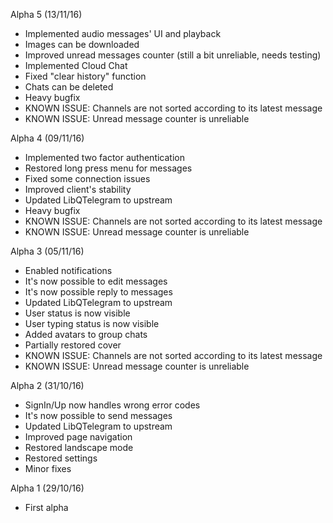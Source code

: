 Alpha 5 (13/11/16)
- Implemented audio messages' UI and playback
- Images can be downloaded
- Improved unread messages counter (still a bit unreliable, needs testing)
- Implemented Cloud Chat
- Fixed "clear history" function
- Chats can be deleted
- Heavy bugfix
- KNOWN ISSUE: Channels are not sorted according to its latest message
- KNOWN ISSUE: Unread message counter is unreliable

Alpha 4 (09/11/16)
- Implemented two factor authentication
- Restored long press menu for messages
- Fixed some connection issues
- Improved client's stability
- Updated LibQTelegram to upstream
- Heavy bugfix
- KNOWN ISSUE: Channels are not sorted according to its latest message
- KNOWN ISSUE: Unread message counter is unreliable

Alpha 3 (05/11/16)
- Enabled notifications
- It's now possible to edit messages
- It's now possible reply to messages
- Updated LibQTelegram to upstream
- User status is now visible
- User typing status is now visible
- Added avatars to group chats
- Partially restored cover
- KNOWN ISSUE: Channels are not sorted according to its latest message
- KNOWN ISSUE: Unread message counter is unreliable

Alpha 2 (31/10/16)
- SignIn/Up now handles wrong error codes
- It's now possible to send messages
- Updated LibQTelegram to upstream
- Improved page navigation
- Restored landscape mode
- Restored settings
- Minor fixes


Alpha 1 (29/10/16)
- First alpha
